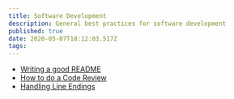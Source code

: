 ```yaml
---
title: Software Development
description: General best practices for software development
published: true
date: 2020-05-07T18:12:03.517Z
tags: 
---
```




* [Writing a good README](/writing-readme)
* [How to do a Code Review](https://google.github.io/eng-practices/review/reviewer/)
* [Handling Line Endings](/line-endings)